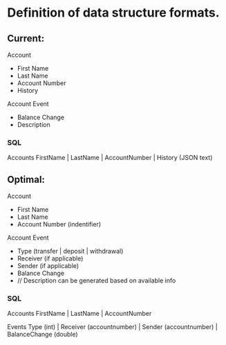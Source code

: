 # Definition of data structure formats.

## Current:

Account
* First Name
* Last Name
* Account Number
* History

Account Event
* Balance Change
* Description

### SQL
Accounts
FirstName | LastName | AccountNumber | History (JSON text)

## Optimal:

Account
* First Name
* Last Name
* Account Number (indentifier)

Account Event
* Type (transfer | deposit | withdrawal)
* Receiver (if applicable)
* Sender (if applicable)
* Balance Change
* // Description can be generated based on available info

### SQL
Accounts
FirstName | LastName | AccountNumber

Events
Type (int) | Receiver (accountnumber) | Sender (accountnumber) | BalanceChange (double)